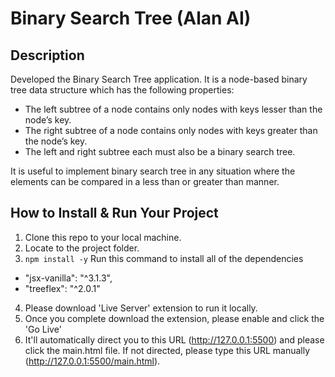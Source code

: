 # Binary Search Tree (Alan AI)

## Description
Developed the Binary Search Tree application. It is a node-based binary tree data structure which has the following properties:
- The left subtree of a node contains only nodes with keys lesser than the node’s key.
- The right subtree of a node contains only nodes with keys greater than the node’s key.
- The left and right subtree each must also be a binary search tree.

It is useful to implement binary search tree in any situation where the elements can be compared in a less than or greater than manner.

## How to Install & Run Your Project
1. Clone this repo to your local machine.
2. Locate to the project folder.
3. `npm install -y` Run this command to install all of the dependencies
  - "jsx-vanilla": "^3.1.3",
  - "treeflex": "^2.0.1"
4. Please download 'Live Server' extension to run it locally.
5. Once you complete download the extension, please enable and click the 'Go Live'
6. It'll automatically direct you to this URL (http://127.0.0.1:5500) and please click the main.html file. If not directed, please type this URL manually (http://127.0.0.1:5500/main.html).
